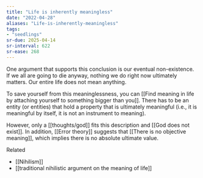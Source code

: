 ```yaml
---
title: "Life is inherently meaningless"
date: "2022-04-28"
aliases: "Life-is-inherently-meaningless"
tags:
- "seedlings"
sr-due: 2025-04-14
sr-interval: 622
sr-ease: 268
---
```


One argument that supports this conclusion is our eventual non-existence. If we all are going to die anyway, nothing we do right now ultimately matters. Our entire life does not mean anything.

To save yourself from this meaninglessness, you can [[Find meaning in life by attaching yourself to something bigger than you]]. There has to be an entity (or entities) that hold a property that is ultimately meaningful (i.e., it is meaningful by itself, it is not an instrument to meaning).

However, only a [[thoughts/god]] fits this description and [[God does not exist]]. In addition, [[Error theory]] suggests that [[There is no objective meaning]], which implies there is no absolute ultimate value.

Related
- [[Nihilism]]
- [[traditional nihilistic argument on the meaning of life]]